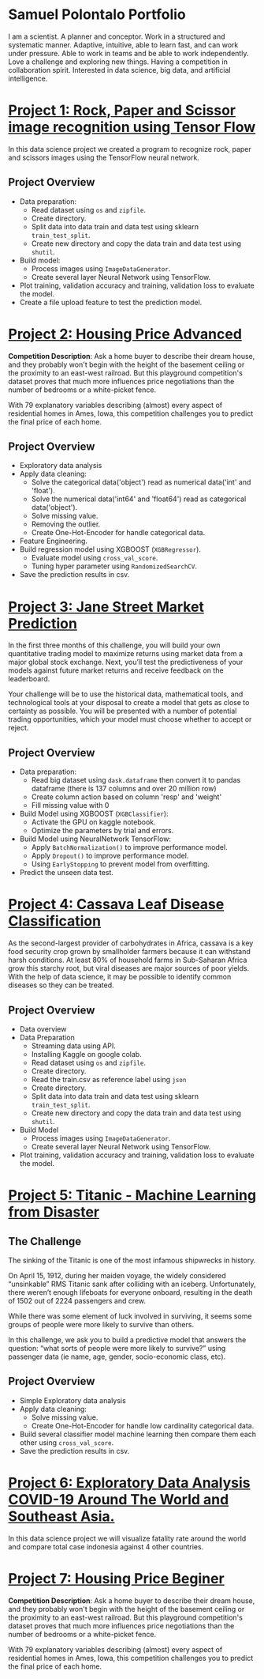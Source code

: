 # Samuel Polontalo Portfolio
I am a scientist. A planner and conceptor. Work in a structured and systematic manner. Adaptive, intuitive, able to learn fast, and can work under pressure. Able to work in teams and be able to work independently. Love a challenge and exploring new things. Having a competition in collaboration spirit. Interested in data science, big data, and artificial intelligence. 

# [Project 1: Rock, Paper and Scissor image recognition using Tensor Flow](https://github.com/samuelpolontalo/rock-paper-scissors-recognition-using-TensorFlow)
In this data science project we created a program to recognize rock, paper and scissors images using the TensorFlow neural network.
## Project Overview
* Data preparation:
  * Read dataset using `os` and `zipfile`.
  * Create directory.
  * Split data into data train and data test using sklearn `train_test_split`.
  * Create new directory and copy the data train and data test using `shutil`.
* Build model:
  * Process images using `ImageDataGenerator`.
  * Create several layer Neural Network using TensorFlow.
* Plot training, validation accuracy and training, validation loss to evaluate the model.
* Create a file upload feature to test the prediction model.

# [Project 2: Housing Price Advanced](https://github.com/samuelpolontalo/Housing-Price-Advanced)
**Competition Description**: Ask a home buyer to describe their dream house, and they probably won't begin with the height of the basement ceiling or the proximity to an east-west railroad. But this playground competition's dataset proves that much more influences price negotiations than the number of bedrooms or a white-picket fence.

With 79 explanatory variables describing (almost) every aspect of residential homes in Ames, Iowa, this competition challenges you to predict the final price of each home.
## Project Overview
* Exploratory data analysis
* Apply data cleaning:
  * Solve the categorical data('object') read as numerical data('int' and 'float').
  * Solve the numerical data('int64' and 'float64') read as categorical data('object').
  * Solve missing value.
  * Removing the outlier.
  * Create One-Hot-Encoder for handle categorical data.
* Feature Engineering.
* Build regression model using XGBOOST (`XGBRegressor`).
  * Evaluate model using `cross_val_score`.
  * Tuning hyper parameter using `RandomizedSearchCV`.
* Save the prediction results in csv.

# [Project 3: Jane Street Market Prediction](https://github.com/samuelpolontalo/Jane-Street-Market-Prediction)
In the first three months of this challenge, you will build your own quantitative trading model to maximize returns using market data from a major global stock exchange. Next, you’ll test the predictiveness of your models against future market returns and receive feedback on the leaderboard.

Your challenge will be to use the historical data, mathematical tools, and technological tools at your disposal to create a model that gets as close to certainty as possible. You will be presented with a number of potential trading opportunities, which your model must choose whether to accept or reject.
## Project Overview
* Data preparation:
  * Read big dataset using `dask.dataframe` then convert it to pandas dataframe (there is 137 columns and over 20 million row)
  * Create column action based on column 'resp' and 'weight'
  * Fill missing value with 0
* Build Model using XGBOOST (`XGBClassifier`):
  * Activate the GPU on kaggle notebook.
  * Optimize the parameters by trial and errors.
* Build Model using NeuralNetwork TensorFlow:
  * Apply `BatchNormalization()` to improve performance model.
  * Apply `Dropout()` to improve performance model.
  * Using `EarlyStopping` to prevent model from overfitting.
* Predict the unseen data test.

# [Project 4: Cassava Leaf Disease Classification](https://github.com/samuelpolontalo/cassava-leaf-disease)
As the second-largest provider of carbohydrates in Africa, cassava is a key food security crop grown by smallholder farmers because it can withstand harsh conditions. At least 80% of household farms in Sub-Saharan Africa grow this starchy root, but viral diseases are major sources of poor yields. With the help of data science, it may be possible to identify common diseases so they can be treated.
## Project Overview
* Data overview
* Data Preparation
  * Streaming data using API.
  * Installing Kaggle on google colab.
  * Read dataset using `os` and `zipfile`.
  * Create directory.
  * Read the train.csv as reference label using `json`
  * Create directory.
  * Split data into data train and data test using sklearn `train_test_split`.
  * Create new directory and copy the data train and data test using `shutil`.
* Build Model
  * Process images using `ImageDataGenerator`.
  * Create several layer Neural Network using TensorFlow.
* Plot training, validation accuracy and training, validation loss to evaluate the model.
  

# [Project 5: Titanic - Machine Learning from Disaster](https://github.com/samuelpolontalo/Titanic-Survival)
## The Challenge
The sinking of the Titanic is one of the most infamous shipwrecks in history.

On April 15, 1912, during her maiden voyage, the widely considered “unsinkable” RMS Titanic sank after colliding with an iceberg. Unfortunately, there weren’t enough lifeboats for everyone onboard, resulting in the death of 1502 out of 2224 passengers and crew.

While there was some element of luck involved in surviving, it seems some groups of people were more likely to survive than others.

In this challenge, we ask you to build a predictive model that answers the question: “what sorts of people were more likely to survive?” using passenger data (ie name, age, gender, socio-economic class, etc).
## Project Overview
* Simple Exploratory data analysis
* Apply data cleaning:
  * Solve missing value.
  * Create One-Hot-Encoder for handle low cardinality categorical data.
* Build several classifier model machine learning then compare them each other using `cross_val_score`.
* Save the prediction results in csv.

# [Project 6: Exploratory Data Analysis COVID-19 Around The World and Southeast Asia.](https://github.com/samuelpolontalo/Simple-Exploratory-Data-Analysis-COVID-19)
In this data science project we will visualize fatality rate around the world and compare total case indonesia against 4 other countries.

# [Project 7: Housing Price Beginer](https://github.com/samuelpolontalo/Housing-Prices-Beginer)
**Competition Description**: Ask a home buyer to describe their dream house, and they probably won't begin with the height of the basement ceiling or the proximity to an east-west railroad. But this playground competition's dataset proves that much more influences price negotiations than the number of bedrooms or a white-picket fence.

With 79 explanatory variables describing (almost) every aspect of residential homes in Ames, Iowa, this competition challenges you to predict the final price of each home.
